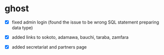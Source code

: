 # ghost

* [x] fixed admin login (found the issue to be wrong SQL statement preparing data type)

* [x] added links to sokoto, adamawa, bauchi, taraba, zamfara

* [x] added secretariat and partners page
